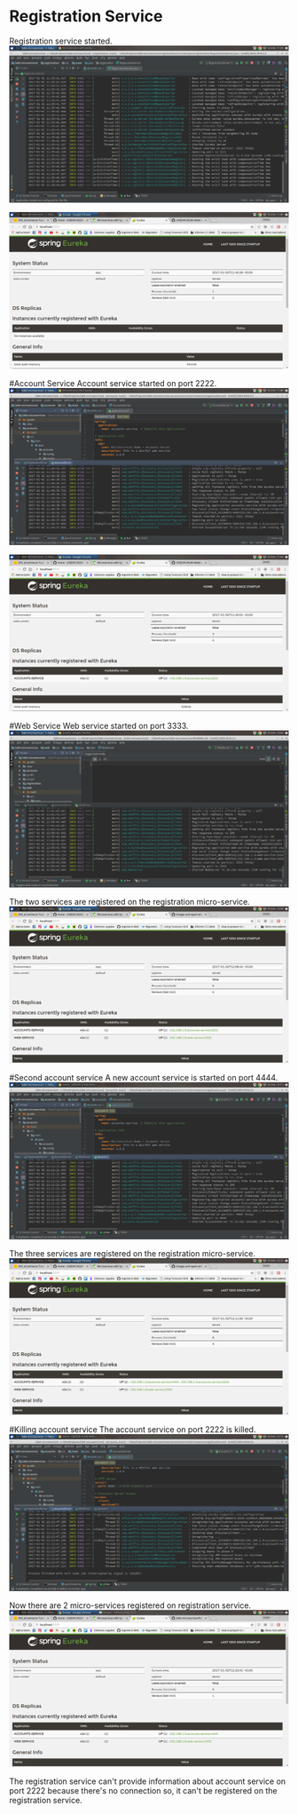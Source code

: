 # Registration Service
Registration service started.
![Registration started](images/registration.png)

![Registration started02](images/registration02.png)

#Account Service
Account service started on port 2222.
![Account service](images/account.png)

![Account service02](images/account02.png)

#Web Service
Web service started on port 3333.
![Web service](images/web.png)

The two services are registered on the registration micro-service.
![Web service02](images/web02.png)

#Second account service
A new account service is started on port 4444.
![Second account service](images/account_second.png)

The three services are registered on the registration micro-service.
![Second accounr service02](images/account_second02.png)

#Killing account service
The account service on port 2222 is killed.
![Killed account](images/account_second03.png)

Now there are 2 micro-services registered on registration service.
![Killed account02](images/account_second04.png)

The registration service can't provide information about account service on port 2222 because there's no connection so,
it can't be registered on the registration service.